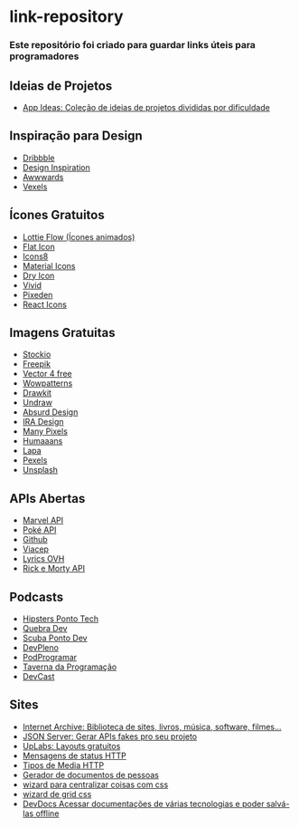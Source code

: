 # link-repository
<h3>Este repositório foi criado para guardar links úteis para programadores</h3>

## Ideias de Projetos
<ul>
  <li><a href="https://github.com/florinpop17/app-ideas" rel="nofollow">App Ideas: Coleção de ideias de projetos divididas por dificuldade</a></li>
</ul>

## Inspiração para Design
<ul>
  <li><a href="https://dribbble.com/" rel="nofollow">Dribbble</a></li>
  <li><a href="https://www.designspiration.com/" rel="nofollow">Design Inspiration</a></li>
  <li><a href="https://www.awwwards.com/" rel="nofollow">Awwwards</a></li>
  <li><a href="https://www.vexels.com/" rel="nofollow">Vexels</a></li>
</ul>

## Ícones Gratuitos
<ul>
  <li><a href="https://www.lottieflow.com/category" rel="nofollow">Lottie Flow (Ícones animados)</a></li>
  <li><a href="https://www.flaticon.com/" rel="nofollow">Flat Icon</a></li>
  <li><a href="https://icons8.com.br/icons/set/popular%20icons" rel="nofollow">Icons8</a></li>
  <li><a href="https://material.io/resources/icons/?style=baseline" rel="nofollow">Material Icons</a></li>
  <li><a href="https://dryicons.com/" rel="nofollow">Dry Icon</a></li>
  <li><a href="https://webkul.github.io/vivid/" rel="nofollow">Vivid</a></li>
  <li><a href="https://themes-pixeden.com/font-demos/7-stroke/" rel="nofollow">Pixeden</a></li>
  <li><a href="https://react-icons.github.io/react-icons" rel="nofollow">React Icons</a></li>
</ul>

## Imagens Gratuitas
<ul>
  <li><a href="https://www.stockio.com/" rel="nofollow">Stockio</a></li>
  <li><a href="https://br.freepik.com/" rel="nofollow">Freepik</a></li>
  <li><a href="https://www.vector4free.com/" rel="nofollow">Vector 4 free</a></li>
  <li><a href="https://www.wowpatterns.com/" rel="nofollow">Wowpatterns</a></li>
  <li><a href="https://www.drawkit.io/" rel="nofollow">Drawkit</a></li>
  <li><a href="https://undraw.co/illustrations" rel="nofollow">Undraw</a></li>
  <li><a href="https://absurd.design/" rel="nofollow">Absurd Design</a></li>
  <li><a href="https://iradesign.io/gallery/illustrations" rel="nofollow">IRA Design</a></li>
  <li><a href="https://www.manypixels.co/gallery" rel="nofollow">Many Pixels</a></li>
  <li><a href="https://www.humaaans.com/" rel="nofollow">Humaaans</a></li>
  <li><a href="https://www.lapa.ninja/blog/free-illustrations-library-for-your-project/" rel="nofollow">Lapa</a></li>
  <li><a href="https://www.pexels.com/pt-br/" rel="nofollow">Pexels</a></li>
  <li><a href="https://unsplash.com/" rel="nofollow">Unsplash</a></li>
</ul>

## APIs Abertas
<ul>
  <li><a href="https://developer.marvel.com/docs/" rel="nofollow">Marvel API</a></li>
  <li><a href="https://pokeapi.co/" rel="nofollow">Poké API</a></li>
  <li><a href="https://api.github.com/users/carollira" rel="nofollow">Github</a></li>
  <li><a href="https://viacep.com.br/" rel="nofollow">Viacep</a></li>
  <li><a href="https://lyricsovh.docs.apiary.io/#reference/0/lyrics-of-a-song" rel="nofollow">Lyrics OVH</a></li>
  <li><a href="https://rickandmortyapi.com/graphql" rel="nofollow">Rick e Morty API</a></li>
</ul>

## Podcasts
<ul>
  <li><a href="https://hipsters.tech/" rel="nofollow">Hipsters Ponto Tech</a></li>
  <li><a href="https://quebradev.com.br/" rel="nofollow">Quebra Dev</a></li>
  <li><a href="https://www.scuba.dev.br/" rel="nofollow">Scuba Ponto Dev</a></li>
  <li><a href="https://devpleno.com/podcasts/" rel="nofollow">DevPleno</a></li>
  <li><a href="https://podprogramar.com.br/" rel="nofollow">PodProgramar</a></li>
  <li><a href="http://tavernaprogramacao.com.br/" rel="nofollow">Taverna da Programação</a></li>
  <li><a href="https://www.devmedia.com.br/devcast/gratuitos" rel="nofollow">DevCast</a></li>
  
</ul>

## Sites
<ul>
  <li><a href="https://archive.org/" rel="nofollow">Internet Archive: Biblioteca de sites, livros, música, software, filmes...</a></li>
  <li><a href="https://github.com/typicode/json-server" rel="nofollow">JSON Server: Gerar APIs fakes pro seu projeto</a></li>
  <li><a href="https://www.uplabs.com/" rel="nofollow">UpLabs: Layouts gratuitos</a></li>
  <li><a href="https://www.w3schools.com/tags/ref_httpmessages.asp" rel="nofollow">Mensagens de status HTTP</a></li>
  <li><a href="https://developer.mozilla.org/en-US/docs/Web/HTTP/Basics_of_HTTP/MIME_types" rel="nofollow">Tipos de Media HTTP</a></li>
  <li><a href="https://www.4devs.com.br/gerador_de_pessoas" rel="nofollow">Gerador de documentos de pessoas</a></li>
  <li><a href="http://howtocenterincss.com/" rel="nofollow">wizard para centralizar coisas com css</a></li>
  <li><a href="https://cssgrid-generator.netlify.app/" rel="nofollow">wizard de grid css</a></li>
  <li><a href="https://devdocs.io/" rel="nofollow">DevDocs Acessar documentações de várias tecnologias e poder salvá-las offline</a></li>
  
</ul>


<!--
<ul>
  <li><a href="" rel="nofollow"></a></li>
</ul>
-->
